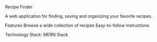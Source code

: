 Recipe Finder

A web application for finding, saving and organizing your favorite recipes.

Features
Browse a wide collection of recipes
Easy-to-follow instructions

Technology Stack:
MERN Stack
